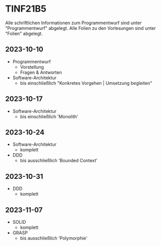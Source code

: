 # TINF21B5

Alle schriftlichen Informationen zum Programmentwurf sind unter "Programmentwurf" abgelegt.
Alle Folien zu den Vorlesungen sind unter "Folien" abgelegt.

## 2023-10-10

* Programmentwurf
  * Vorstellung
  * Fragen & Antworten
* Software-Architektur
  * bis einschließlich "Konkretes Vorgehen | Umsetzung begleiten"

## 2023-10-17
* Software-Architektur
  * bis einschließlich 'Monolith'

## 2023-10-24
* Software-Architektur
  * komplett
* DDD
  * bis ausschließlich 'Bounded Context'

## 2023-10-31
* DDD
  * komplett

## 2023-11-07
* SOLID
  * komplett
* GRASP
  * bis ausschließlich 'Polymorphie'
